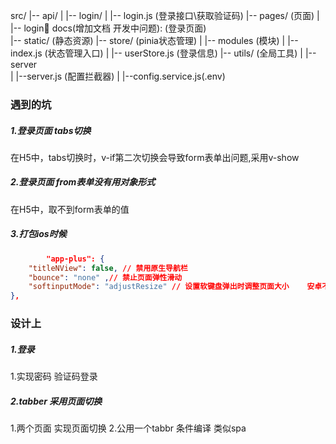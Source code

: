 src/
|-- api/
|   |-- login/
|            |-- login.js  (登录接口\获取验证码)
|-- pages/   (页面)
|        |-- login📃 docs(增加文档 开发中问题): (登录页面)    
|-- static/ (静态资源)
|-- store/  (pinia状态管理)
|        |-- modules (模块)
|        |-- index.js (状态管理入口)
|                   |-- userStore.js (登录信息)
|-- utils/   (全局工具)
|         |--server   
|                  |--server.js (配置拦截器)
|                  |--config.service.js(.env)



### 遇到的坑
##### 1.登录页面 tabs切换
在H5中，tabs切换时，v-if第二次切换会导致form表单出问题,采用v-show
##### 2.登录页面 from表单没有用对象形式
在H5中，取不到form表单的值
##### 3.打包ios时候

```json
		"app-plus": {
	"titleNView": false, // 禁用原生导航栏
	"bounce": "none" ,// 禁止页面弹性滑动
	"softinputMode": "adjustResize" // 设置软键盘弹出时调整页面大小    安卓不需要 ios需要
},
```


### 设计上
##### 1.登录
1.实现密码 验证码登录
##### 2.tabber 采用页面切换
1.两个页面 实现页面切换
2.公用一个tabbr 条件编译 类似spa